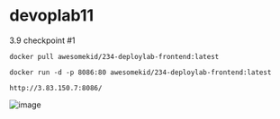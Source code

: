 # devoplab11

3.9 checkpoint #1

```
docker pull awesomekid/234-deploylab-frontend:latest
```

```
docker run -d -p 8086:80 awesomekid/234-deploylab-frontend:latest
```

```
http://3.83.150.7:8086/
```

![image](https://github.com/user-attachments/assets/0653df40-eccd-4451-94ca-d812992206ca)

